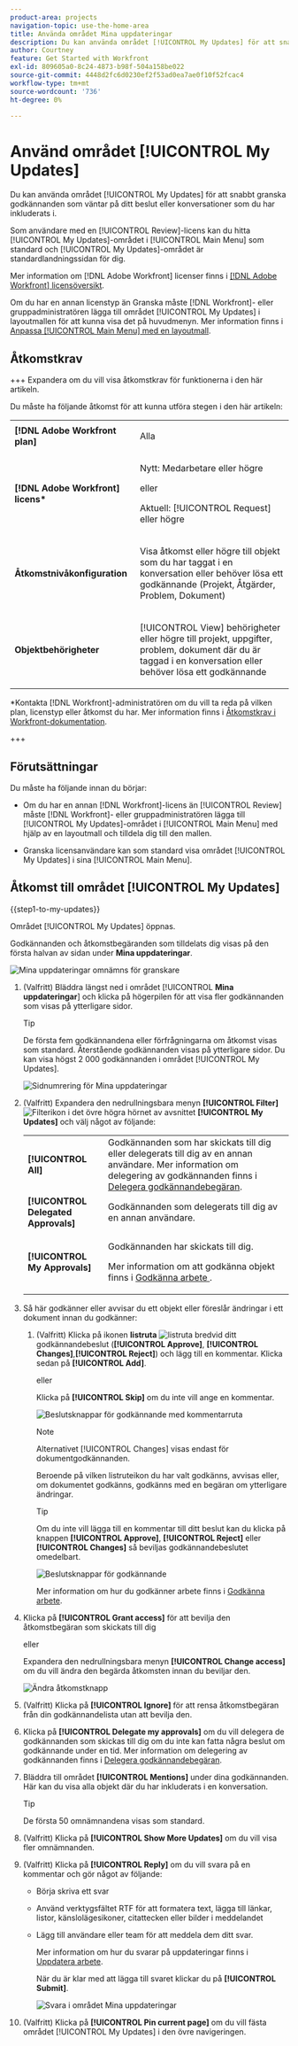 ```yaml
---
product-area: projects
navigation-topic: use-the-home-area
title: Använda området Mina uppdateringar
description: Du kan använda området [!UICONTROL My Updates] för att snabbt granska godkännanden som väntar på ditt beslut eller konversationer som du har inkluderats i.
author: Courtney
feature: Get Started with Workfront
exl-id: 809605a0-8c24-4873-b98f-504a158be022
source-git-commit: 4448d2fc6d0230ef2f53ad0ea7ae0f10f52fcac4
workflow-type: tm+mt
source-wordcount: '736'
ht-degree: 0%

---
```



# Använd området [!UICONTROL My Updates]

<!--<span class="preview">The highlighted information on this page refers to functionality not yet generally available. It is available only in the Preview environment for all customers. After the monthly releases to Production, the same features are also available in the Production environment for customers who enabled fast releases. </span>   

<span class="preview">For information about fast releases, see [Enable or disable fast releases for your organization](/help/quicksilver/administration-and-setup/set-up-workfront/configure-system-defaults/enable-fast-release-process.md). </span>-->


Du kan använda området [!UICONTROL My Updates] för att snabbt granska godkännanden som väntar på ditt beslut eller konversationer som du har inkluderats i.

Som användare med en [!UICONTROL Review]-licens kan du hitta [!UICONTROL My Updates]-området i [!UICONTROL Main Menu] som standard och [!UICONTROL My Updates]-området är standardlandningssidan för dig.

Mer information om [!DNL Adobe Workfront] licenser finns i [[!DNL Adobe Workfront] licensöversikt](../../../administration-and-setup/add-users/access-levels-and-object-permissions/wf-licenses.md).

Om du har en annan licenstyp än Granska måste [!DNL Workfront]- eller gruppadministratören lägga till området [!UICONTROL My Updates] i layoutmallen för att kunna visa det på huvudmenyn. Mer information finns i [Anpassa [!UICONTROL Main Menu] med en layoutmall](../../../administration-and-setup/customize-workfront/use-layout-templates/customize-main-menu.md).

## Åtkomstkrav

+++ Expandera om du vill visa åtkomstkrav för funktionerna i den här artikeln.

Du måste ha följande åtkomst för att kunna utföra stegen i den här artikeln:

<table style="table-layout:auto"> 
 <col> 
 <col> 
 <tbody> 
  <tr> 
   <td role="rowheader"><strong>[!DNL Adobe Workfront plan]</strong></td> 
   <td> <p>Alla</p> </td> 
  </tr> 
  <tr> 
   <td role="rowheader"><strong>[!DNL Adobe Workfront] licens*</strong></td> 
   <td> <p>Nytt: Medarbetare eller högre</p>
   eller   
   <p>Aktuell: [!UICONTROL Request] eller högre</p> </td> 
  </tr> 
  <tr> 
   <td role="rowheader"><strong>Åtkomstnivåkonfiguration</strong></td> 
   <td> <p>Visa åtkomst eller högre till objekt som du har taggat i en konversation eller behöver lösa ett godkännande (Projekt, Åtgärder, Problem, Dokument)</p> </td> 
  </tr> 
  <tr> 
   <td role="rowheader"><strong>Objektbehörigheter</strong></td> 
   <td> <p>[!UICONTROL View] behörigheter eller högre till projekt, uppgifter, problem, dokument där du är taggad i en konversation eller behöver lösa ett godkännande</p> </td> 
  </tr> 
 </tbody> 
</table>

*Kontakta [!DNL Workfront]-administratören om du vill ta reda på vilken plan, licenstyp eller åtkomst du har. Mer information finns i [Åtkomstkrav i Workfront-dokumentation](/help/quicksilver/administration-and-setup/add-users/access-levels-and-object-permissions/access-level-requirements-in-documentation.md).

+++

## Förutsättningar

Du måste ha följande innan du börjar:

* Om du har en annan [!DNL Workfront]-licens än [!UICONTROL Review] måste [!DNL Workfront]- eller gruppadministratören lägga till [!UICONTROL My Updates]-området i [!UICONTROL Main Menu] med hjälp av en layoutmall och tilldela dig till den mallen.

* Granska licensanvändare kan som standard visa området [!UICONTROL My Updates] i sina [!UICONTROL Main Menu].

## Åtkomst till området [!UICONTROL My Updates]

{{step1-to-my-updates}}

Området [!UICONTROL My Updates] öppnas.

Godkännanden och åtkomstbegäranden som tilldelats dig visas på den första halvan av sidan under **Mina uppdateringar**.

![Mina uppdateringar omnämns för granskare](assets/my-updates-mentions-for-reviwers-nwe-350x418.png)

1. (Valfritt) Bläddra längst ned i området [!UICONTROL **Mina uppdateringar**] och klicka på högerpilen för att visa fler godkännanden som visas på ytterligare sidor.

   >[!TIP]
   >
   >De första fem godkännandena eller förfrågningarna om åtkomst visas som standard. Återstående godkännanden visas på ytterligare sidor. Du kan visa högst 2 000 godkännanden i området [!UICONTROL My Updates].

   ![Sidnumrering för Mina uppdateringar](assets/pagination-for-my-updates-page-highlighted-nwe-350x78.png)

1. (Valfritt) Expandera den nedrullningsbara menyn **[!UICONTROL Filter]** ![Filterikon](assets/filter-nwepng.png) i det övre högra hörnet av avsnittet **[!UICONTROL My Updates]** och välj något av följande:

   <table style="table-layout:auto"> 
    <col> 
    </col> 
    <col> 
    </col> 
    <tbody> 
     <tr> 
      <td role="rowheader"><strong>[!UICONTROL All]</strong></td> 
      <td>Godkännanden som har skickats till dig eller delegerats till dig av en annan användare. Mer information om delegering av godkännanden finns i <a href="../../../review-and-approve-work/manage-approvals/delegate-approval-requests.md" class="MCXref xref">Delegera godkännandebegäran</a>. </td> 
     </tr> 
     <tr> 
      <td role="rowheader"><strong>[!UICONTROL Delegated Approvals]</strong></td> 
      <td>Godkännanden som delegerats till dig av en annan användare. </td> 
     </tr> 
     <tr> 
      <td role="rowheader"><strong>[!UICONTROL My Approvals]</strong></td> 
      <td> <p>Godkännanden har skickats till dig. </p> <p>Mer information om att godkänna objekt finns i <a href="../../../review-and-approve-work/manage-approvals/approving-work.md" class="MCXref xref">Godkänna arbete </a>.</p> </td> 
     </tr> 
    </tbody> 
   </table>

1. Så här godkänner eller avvisar du ett objekt eller föreslår ändringar i ett dokument innan du godkänner:

   1. (Valfritt) Klicka på ikonen **listruta** ![listruta](assets/down-arrow-blue.png) bredvid ditt godkännandebeslut (**[!UICONTROL Approve]**, **[!UICONTROL Changes]**,**[!UICONTROL Reject]**) och lägg till en kommentar. Klicka sedan på **[!UICONTROL Add]**.

      eller

      Klicka på **[!UICONTROL Skip]** om du inte vill ange en kommentar.

      ![Beslutsknappar för godkännande med kommentarruta](assets/approval-decision-buttons-in-my-updates-with-comment-box-nwe-350x183.png)

      >[!NOTE]
      >
      >Alternativet [!UICONTROL Changes] visas endast för dokumentgodkännanden.

      Beroende på vilken listruteikon du har valt godkänns, avvisas eller, om dokumentet godkänns, godkänns med en begäran om ytterligare ändringar.

      >[!TIP]
      >
      >Om du inte vill lägga till en kommentar till ditt beslut kan du klicka på knappen **[!UICONTROL Approve]**, **[!UICONTROL Reject]** eller **[!UICONTROL Changes]** så beviljas godkännandebeslutet omedelbart.
      >
      >
      >![Beslutsknappar för godkännande](assets/approval-decision-buttons-in-my-updates-nwe-350x169.png)
      >
      >Mer information om hur du godkänner arbete finns i [Godkänna arbete](../../../review-and-approve-work/manage-approvals/approving-work.md).

1. Klicka på **[!UICONTROL Grant access]** för att bevilja den åtkomstbegäran som skickats till dig

   eller

   Expandera den nedrullningsbara menyn **[!UICONTROL Change access]** om du vill ändra den begärda åtkomsten innan du beviljar den.

   ![Ändra åtkomstknapp](assets/grant-access-button-in-my-updates-nwe-350x224.png)

1. (Valfritt) Klicka på **[!UICONTROL Ignore]** för att rensa åtkomstbegäran från din godkännandelista utan att bevilja den.
1. Klicka på **[!UICONTROL Delegate my approvals]** om du vill delegera de godkännanden som skickas till dig om du inte kan fatta några beslut om godkännande under en tid. Mer information om delegering av godkännanden finns i [Delegera godkännandebegäran](../../../review-and-approve-work/manage-approvals/delegate-approval-requests.md).
1. Bläddra till området **[!UICONTROL Mentions]** under dina godkännanden. Här kan du visa alla objekt där du har inkluderats i en konversation.

   >[!TIP]
   >
   >De första 50 omnämnandena visas som standard.

1. (Valfritt) Klicka på **[!UICONTROL Show More Updates]** om du vill visa fler omnämnanden.
1. (Valfritt) Klicka på **[!UICONTROL Reply]** om du vill svara på en kommentar och gör något av följande:
   * Börja skriva ett svar
   * Använd verktygsfältet RTF för att formatera text, lägga till länkar, listor, känslolägesikoner, citattecken eller bilder i meddelandet
   * Lägg till användare eller team för att meddela dem ditt svar.

     Mer information om hur du svarar på uppdateringar finns i [Uppdatera arbete](/help/quicksilver/workfront-basics/updating-work-items-and-viewing-updates/update-work.md).

     När du är klar med att lägga till svaret klickar du på **[!UICONTROL Submit]**.

     ![Svara i området Mina uppdateringar](assets/reply-in-the-my-updates-area.png)

1. (Valfritt) Klicka på **[!UICONTROL Pin current page]** om du vill fästa området [!UICONTROL My Updates] i den övre navigeringen.
